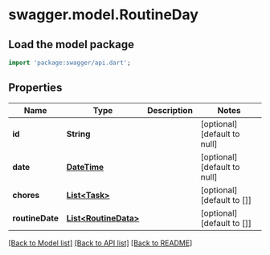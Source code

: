 # swagger.model.RoutineDay

## Load the model package
```dart
import 'package:swagger/api.dart';
```

## Properties
Name | Type | Description | Notes
------------ | ------------- | ------------- | -------------
**id** | **String** |  | [optional] [default to null]
**date** | [**DateTime**](DateTime.md) |  | [optional] [default to null]
**chores** | [**List&lt;Task&gt;**](Task.md) |  | [optional] [default to []]
**routineDate** | [**List&lt;RoutineData&gt;**](RoutineData.md) |  | [optional] [default to []]

[[Back to Model list]](README.md#documentation-for-models) [[Back to API list]](README.md#documentation-for-api-endpoints) [[Back to README]](README.md)


